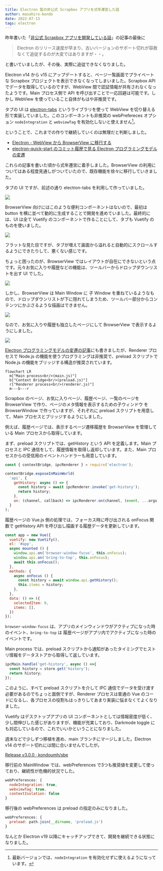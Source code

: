 ```yaml
---
title: Electron 製の非公式 Scrapbox アプリを式年遷宮した話
author: masahiro-kondo
date: 2022-07-13
tags: electron
---
```


昨年書いた「[非公式 Scrapbox アプリを開発している話](/blogs/2021/12/15/developing-unofficial-scrapbox-app/)」の記事の最後に

> Electron のリリース速度が早まり、古いバージョンのサポート切れが容赦なくて追従するのが大変ではありますが・・。

と書いていましたが、その後、実際に追従できなくなりました。

Electron v14 から v15 にアップデートすると、ページ一覧画面でプライベートな Scrapbox プロジェクトを表示できなくなってしまいました。Scrapbox API でデータを取得しているのですが、WebView 間で認証情報が共有されなくなったようです。Main プロセス側で API を呼び出すことで一応回避は可能です。しかし WebView を使っていること自体がもはや非推奨です。

タブの UI は [electron-tabs](https://www.npmjs.com/package/electron-tabs) というライブラリを使って WebView を切り替える形で実装していました。このコンポーネントも非推奨の webPrefereces オプション `nodeIntegration` と `webviewTag` を有効化しないと使えません[^1]。

ということで、これまでの作りで継続していくのは無理だと判断しました。

[^1]: 最新バージョンでは、`nodeIntegration` を有効化せずに使えるようになっています。

- [Electron - WebView から BrowserView に移行する](/blogs/2022/01/07/electron-browserview/)
- [electron-quick-start のコミット履歴で見る Electron プログラミングモデルの変遷](/blogs/2022/02/14/history-of-electron-quick-start/)

これらの記事を書いた頃から式年遷宮に着手しました。BrowserView の利用についてはある程度見通しがついていたので、既存機能を徐々に移行していきました。

タブの UI ですが、前述の通り electron-tabs を利用して作っていました。

![](https://i.gyazo.com/4fd278c1536ed5174f33322abb4b1a75.png)

BrowserView 向けにはこのような便利コンポーネントはないので、最初は button を横に並べて動的に生成することで開発を進めていました。最終的には、UI は全て Vuetify のコンポーネントで作ることにして、タブも Vuetify のものを使いました。

![](https://i.gyazo.com/3004a952b4673cda48c5a68b496c9081.png)

フラットな見た目ですが、タブが増えて画面から溢れると自動的にスクロールするようにできたりして、悪くない感じです。

ちょっと困ったのが、BrowserView ではレイアウトが自在にできないという点です。元々お気に入りや履歴などの機能は、ツールバーからドロップダウンリストを出す UI でした。

![](https://i.gyazo.com/ff5b1a932e616e41a0221b5ea491101d.gif)

しかし、BrowserView は Main Window に 子 Window を重ねているようなもので、ドロップダウンリストが下に隠れてしまうため、ツールバー部分からコンテンツにかぶさるような描画はできません。

![](https://i.gyazo.com/1ce99d44eb756cd27eaa245b7a27e0e5.png)

なので、お気に入りや履歴も独立したページにして BrowserView で表示するようにしました。

![](https://i.gyazo.com/5314e24354451448a0cb2aee1315f986.gif)

[Electron プログラミングモデルの変遷の記事](/blogs/2022/02/14/history-of-electron-quick-start/)にも書きましたが、Renderer プロセスで Node.js の機能を使うプログラミングは非推奨で、preload スクリプトで Node.js の機能をブリッジする構造が推奨されています。

```mermaid
flowchart LR
  m["Main process<br/>(main.js)"]
  b["Context Bridge<br/>(preload.js)"]
  r["Renderer process<br/>(renderer.js)"]
  m---b---r
```

Scrapbox のページ、お気に入りページ、履歴ページ、一覧のページを BrowserView で作り、ページのメタ情報を表示するための子ウィンドウ を BrowserWindow で作っていますが、それぞれに preload スクリプトを用意して、Main プロセスとブリッジするようにしました。

例えば、履歴ページでは、表示するページ遷移履歴を BrowserView を管理している Main プロセスから取得しています。

まず、preload スクリプトでは、getHistory という API を定義します。Main プロセスと IPC 通信をして、履歴情報を取得し返却しています。また、Main プロセスからの受信用のイベントハンドラーも用意しています。

```javascript
const { contextBridge, ipcRenderer } = require('electron');

contextBridge.exposeInMainWorld(
  'api', {
    getHistory: async () => {
      const history = await ipcRenderer.invoke('get-history');
      return history;
    },
    on: (channel, callback) => ipcRenderer.on(channel, (event, ...args) => callback(event, ...args))
  }
);
```

履歴ページの Vue.js 側の処理では、フォーカス時に呼び出される onFocus 関数で getHistory API を呼び出し描画する履歴データを更新しています。

```javascript
const app = new Vue({
  vuetify: new Vuetify(),
  el: '#app',
  async mounted () {
    window.api.on('browser-window-fucus', this.onFocus);
    window.api.on('bring-to-top', this.onFocus);
    await this.onFocus();
  },
  methods: {
    async onFocus () {
      const history = await window.api.getHistory();
      this.items = history;
    },
  },
  data: () => ({
    selectedItem: 0,
    items: [],
  })
});
```

`browser-window-fucus` は、アプリのメインウィンドウがアクティブになった時のイベント、`bring-to-top` は 履歴ページがアプリ内でアクティブになった時のイベントです。


Main process では、preload スクリプトから通知があったタイミングでヒストリ情報をデータストアから取得して返しています。

```javascript
ipcMain.handle('get-history', async () =>{
  const history = store.get('history');
  return history;
});
```

このように、すべて preload スクリプトを介して IPC 通信でデータを受け渡す必要があるのでちょっと面倒ですが、Renderer プロセスは普通の Vue のコードになるし、各プロセスの役割もはっきりしてあまり実装に悩まなくてよくなりました。

Vuetify はデスクトップアプリの UI コンポーネントとしては情報密度が低く、少し間伸びした感じがありますが、機能が充実しており、Darkmode toggle にも対応しているので、これでいいかということになりました。

週末などで少しずつ移植を進め、main ブランチにマージしました。Electron v14 のサポート切れには間に合いませんでしたが。

[Release v3.0.0 · kondoumh/sbe](https://github.com/kondoumh/sbe/releases/tag/v3.0.0)

移行前の MainWindow では、webPreferences で3つも推奨値を変更して使っており、継続性が危機的状況でした。

```javascript
webPreferences: {
  nodeIntegration: true,
  webviewTag: true,
  contextIsolation: false
}
```

移行後の webPreferences は preload の指定のみになりました。

```javascript
webPreferences: {
  preload: path.join(__dirname, 'preload.js')
}
```

なんとか Electron v19 以降にキャッチアップできて、開発を継続できる状態になりました。
